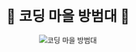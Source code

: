 <div align="center">

# 🎈 코딩 마을 방범대 🔫

![코딩 마을 방범대](https://github.com/Coding-Village-Protector/.github/assets/26590099/7dab599b-ebca-49a4-9931-6323dcd25ece)

</div>
